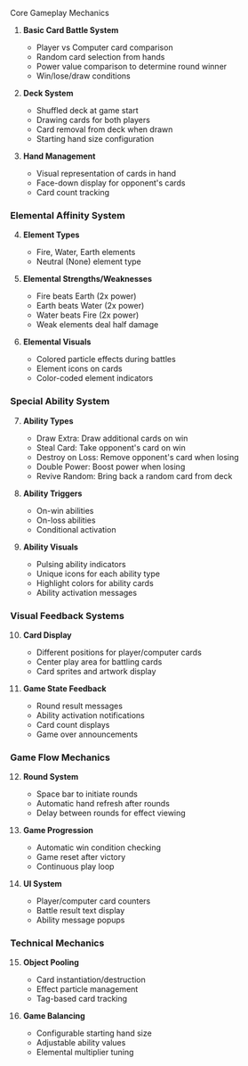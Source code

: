 Core Gameplay Mechanics
1. **Basic Card Battle System**
   - Player vs Computer card comparison
   - Random card selection from hands
   - Power value comparison to determine round winner
   - Win/lose/draw conditions

2. **Deck System**
   - Shuffled deck at game start
   - Drawing cards for both players
   - Card removal from deck when drawn
   - Starting hand size configuration

3. **Hand Management**
   - Visual representation of cards in hand
   - Face-down display for opponent's cards
   - Card count tracking

### Elemental Affinity System
4. **Element Types**
   - Fire, Water, Earth elements
   - Neutral (None) element type

5. **Elemental Strengths/Weaknesses**
   - Fire beats Earth (2x power)
   - Earth beats Water (2x power)
   - Water beats Fire (2x power)
   - Weak elements deal half damage

6. **Elemental Visuals**
   - Colored particle effects during battles
   - Element icons on cards
   - Color-coded element indicators

### Special Ability System
7. **Ability Types**
   - Draw Extra: Draw additional cards on win
   - Steal Card: Take opponent's card on win
   - Destroy on Loss: Remove opponent's card when losing
   - Double Power: Boost power when losing
   - Revive Random: Bring back a random card from deck

8. **Ability Triggers**
   - On-win abilities
   - On-loss abilities
   - Conditional activation

9. **Ability Visuals**
   - Pulsing ability indicators
   - Unique icons for each ability type
   - Highlight colors for ability cards
   - Ability activation messages

### Visual Feedback Systems
10. **Card Display**
    - Different positions for player/computer cards
    - Center play area for battling cards
    - Card sprites and artwork display

11. **Game State Feedback**
    - Round result messages
    - Ability activation notifications
    - Card count displays
    - Game over announcements

### Game Flow Mechanics
12. **Round System**
    - Space bar to initiate rounds
    - Automatic hand refresh after rounds
    - Delay between rounds for effect viewing

13. **Game Progression**
    - Automatic win condition checking
    - Game reset after victory
    - Continuous play loop

14. **UI System**
    - Player/computer card counters
    - Battle result text display
    - Ability message popups

### Technical Mechanics
15. **Object Pooling**
    - Card instantiation/destruction
    - Effect particle management
    - Tag-based card tracking

16. **Game Balancing**
    - Configurable starting hand size
    - Adjustable ability values
    - Elemental multiplier tuning

